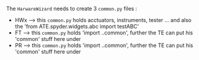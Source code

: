 The `HarwareWizard` needs to create 3 `common.py` files :

- HWx --> this `common.py` holds acctuators, instruments, tester ... and also the 'from ATE.spyder.widgets.abc import testABC'
 - FT --> this `common.py` holds 'import ..common', further the TE can put his 'common' stuff here under
 - PR --> this `common.py` holds 'import ..common', further the TE can put his 'common' stuff here under